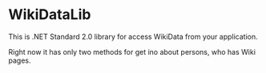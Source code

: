 # WikiDataLib

This is .NET Standard 2.0 library for access WikiData from your application.

Right now it has only two methods for get ino about persons, who has Wiki pages.



